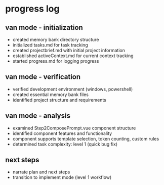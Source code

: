 # progress log

## van mode - initialization

- created memory bank directory structure
- initialized tasks.md for task tracking
- created projectbrief.md with initial project information
- established activeContext.md for current context tracking
- started progress.md for logging progress

## van mode - verification

- verified development environment (windows, powershell)
- created essential memory bank files
- identified project structure and requirements

## van mode - analysis

- examined Step2ComposePrompt.vue component structure
- identified component features and functionality
- component supports template selection, token counting, custom rules
- determined task complexity: level 1 (quick bug fix)

## next steps

- narrate plan and next steps
- transition to implement mode (level 1 workflow)
